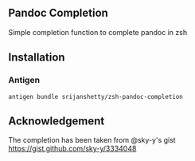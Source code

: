 Pandoc Completion
-----------------

Simple completion function to complete pandoc in zsh

Installation
------------

### Antigen

```shell
antigen bundle srijanshetty/zsh-pandoc-completion
```

Acknowledgement
--------------

The completion has been taken from @sky-y's gist https://gist.github.com/sky-y/3334048


